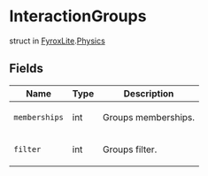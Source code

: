 # InteractionGroups
struct in [FyroxLite](../../scripting_api.md).[Physics](../Physics.md)

## Fields
| Name | Type | Description |
|---|---|---|
| `memberships` | int | <p>Groups memberships.</p> |
| `filter` | int | <p>Groups filter.</p> |
